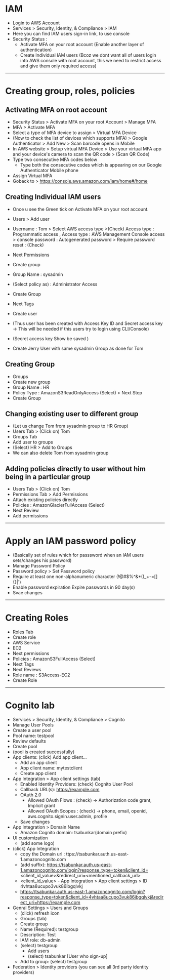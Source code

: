 # IAM

- Login to AWS Account
- Services > Security, Identity, & Compliance > IAM
- Here you can find IAM users sign-in link, to use console
- Security Status :
  - Activate MFA on your root account (Enable another layer of authentication)
  - Create Individual IAM users (Bcoz we dont want all of users login into AWS console with root account, this we need to restrict access and give them only required access)

---

# Creating group, roles, policies

## Activating MFA on root account

- Security Status > Activate MFA on your root Account > Manage MFA
- MFA > Activate MFA
- Select a type of MFA device to assign > Virtual MFA Device
- (Now to check the list of devices which supports MFA) > Google Authenticator > Add New > Scan barcode opens in Mobile
- In AWS website > Setup virtual MFA Device > Use your virtual MFA app and your device's camera to scan the QR code > (Scan QR Code)
- Type two consecutive MFA codes below
  - Type both the consecutive codes which is appearing on our Google Authenticator Mobile phone
- Assign Virtual MFA
- Goback to > https://console.aws.amazon.com/iam/home#/home

## Creating Individual IAM users

- Once u see the Green tick on Activate MFA on your root account.
- Users > Add user
- Username : Tom > Select AWS access type >(Check) Access type : Programmatic access , Access type : AWS Management Console access > console password : Autogenerated password > Require password reset : (Check)
- Next Permissions
- Create group
- Group Name : sysadmin
- (Select policy as) : Administrator Access
- Create Group
- Next Tags
- Create user

- (Thus user has been created with Access Key ID and Secret access key -> This will be needed if this users try to login using CLI/Console)
- (Secret access key Show be saved )

- Create Jerry User with same sysadmin Group as done for Tom

## Creating Group

- Groups
- Create new group
- Group Name : HR
- Policy Type : AmazonS3ReadOnlyAccess (Select) > Next Step
- Create Group

## Changing existing user to different group

- (Let us change Tom from sysadmin group to HR Group)
- Users Tab > (Click on) Tom
- Groups Tab
- Add user to groups
- (Select) HR > Add to Groups
- We can also delete Tom from sysadmin group

## Adding policies directly to user without him being in a particular group

- Users Tab > (Click on) Tom
- Permissions Tab > Add Permissions
- Attach existing policies directly
- Policies : AmazonGlacierFullAccess (Select)
- Next Review
- Add permissions

---

# Apply an IAM password policy

- (Basically set of rules which for passsword when an IAM users sets/changes his password)
- Manage Password Policy
- Password policy > Set Password policy
- Require at least one non-alphanumeric character (!@#\$%^&\*()\_+-=[]{}|')
- Enable password expiration Expire passwords in 90 day(s)
- Svae changes

---

# Creating Roles

- Roles Tab
- Create role
- AWS Service
- EC2
- Next permissions
- Policies : AmazonS3FullAccess (Select)
- Next Tags
- Next Reviews
- Role name : S3Access-EC2
- Create Role

---

# Cognito lab

- Services > Security, Identity, & Compliance > Cognito
- Manage User Pools
- Create a user pool
- Pool name: testpool
- Review defaults
- Create pool
- (pool is created successfully)
- App clients: (click) Add app client...
  - Add an app client
  - App client name: mytestclient
  - Create app client
- App Integration > App client settings (tab)
  - Enabled Identity Providers: (check) Cognito User Pool
  - Callback URL(s): https://example.com
  - OAuth 2.0
    - Allowed OAuth Flows : (check) -> Authorization code grant, Implicit grant
    - Allowed OAuth Scopes : (check) -> phone, email, openid, aws.cognito.signin.user.admin, profile
  - Save changes
- App Integration > Domain Name
  - Amazon Cognito domain: tsabunkar(domain prefix)
- UI customization
  - (add some logo)
- (click) App Integration
  - copy the Domain url : ttps://tsabunkar.auth.us-east-1.amazoncognito.com
  - (add suffix): https://tsabunkar.auth.us-east-1.amazoncognito.com/login?response_type=token&client_id=<client_id_value>&redirect_uri=<mentioned_callback_url>
  - <client_id_value> - App Integration > App client settings > ID 4vhtaa8ucupo3vuk86ibgqlvkj
  - https://tsabunkar.auth.us-east-1.amazoncognito.com/login?response_type=token&client_id=4vhtaa8ucupo3vuk86ibgqlvkj&redirect_uri=https://example.com
- Genral Settings > Users and Groups
  - (click) refresh icon
  - Groups (tab)
  - Create group
  - Name (Required): testgroup
  - Description: Test
  - IAM role: db-admin
  - (select) testgroup
    - Add users
    - (select) tsabunkar [User who sign-up]
  - Add to group: (select) testgroup
- Federation > Identity providers (you can see all 3rd party identity providers)
